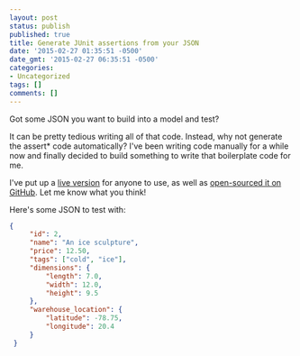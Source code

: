 ```yaml
---
layout: post
status: publish
published: true
title: Generate JUnit assertions from your JSON
date: '2015-02-27 01:35:51 -0500'
date_gmt: '2015-02-27 06:35:51 -0500'
categories:
- Uncategorized
tags: []
comments: []
---
```

Got some JSON you want to build into a model and test?

It can be pretty tedious writing all of that code. Instead, why not generate the assert* code automatically? I've been writing code manually for a while now and finally decided to build something to write that boilerplate code for me.

I've put up a [live version](http://json-java-test-writer.herokuapp.com) for anyone to use, as well as [open-sourced it on GitHub](http://github.com/dallasgutauckis/java-json-test-writer). Let me know what you think!

Here's some JSON to test with:

```json
{
     "id": 2,
     "name": "An ice sculpture",
     "price": 12.50,
     "tags": ["cold", "ice"],
     "dimensions": {
         "length": 7.0,
         "width": 12.0,
         "height": 9.5
     },
     "warehouse_location": {
         "latitude": -78.75,
         "longitude": 20.4
     }
 }
 ```
